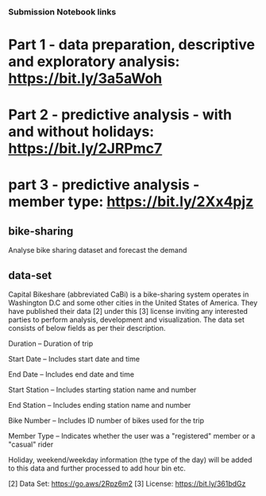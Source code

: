 ### Submission Notebook links

# Part 1 - data preparation, descriptive and exploratory analysis: https://bit.ly/3a5aWoh

# Part 2 - predictive analysis - with and without holidays: https://bit.ly/2JRPmc7
 
# part 3 - predictive analysis - member type: https://bit.ly/2Xx4pjz

## bike-sharing
Analyse bike sharing dataset and forecast the demand

## data-set

Capital Bikeshare (abbreviated CaBi) is a bike-sharing system operates in Washington D.C and some other cities in the United States of America. They have published their data [2] under this [3] license inviting any interested parties to perform analysis, development and visualization. The data set consists of below fields as per their description.


Duration – Duration of trip

Start Date – Includes start date and time

End Date – Includes end date and time

Start Station – Includes starting station name and number

End Station – Includes ending station name and number

Bike Number – Includes ID number of bikes used for the trip

Member Type – Indicates whether the user was a "registered" member or a "casual" rider 


Holiday, weekend/weekday information (the type of the day) will be added to this data and further processed to add hour bin etc.


[2] Data Set: https://go.aws/2Rpz6m2   [3] License: https://bit.ly/361bdGz



